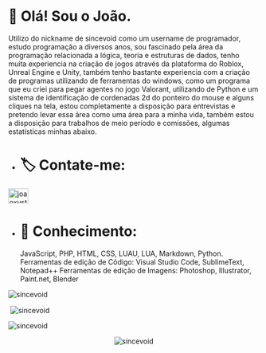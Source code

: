 # 👋 Olá! Sou o João.
Utilizo do nickname de sincevoid como um username de programador, estudo programação a diversos anos, sou fascinado pela área da programação relacionada a lógica, teoria e estruturas de dados, tenho muita experiencia na criação de jogos através da plataforma do Roblox, Unreal Engine e Unity, também tenho bastante experiencia com a criação de programas utilizando de ferramentas do windows, como um programa que eu criei para pegar agentes no jogo Valorant, utilizando de Python e um sistema de identificação de cordenadas 2d do ponteiro do mouse e alguns cliques na tela, estou completamente a disposição para entrevistas e pretendo levar essa área como uma área para a minha vida, também estou a disposição para trabalhos de meio período e comissões, algumas estatísticas minhas abaixo.

* # 🏷️ Contate-me:
<p align="left">
<a href="https://instagram.com/joaoxvst" target="blank"><img align="center" src="https://raw.githubusercontent.com/rahuldkjain/github-profile-readme-generator/master/src/images/icons/Social/instagram.svg" alt="joaoxvst" height="30" width="40" /></a>
</p>

* # 📍 Conhecimento:
  JavaScript, PHP, HTML, CSS, LUAU, LUA, Markdown, Python.
  Ferramentas de edição de Código: Visual Studio Code, SublimeText, Notepad++
  Ferramentas de edição de Imagens: Photoshop, Illustrator, Paint.net, Blender

<p><img align="center" src="https://github-readme-stats.vercel.app/api/top-langs?username=sincevoid&show_icons=true&locale=en&layout=compact" alt="sincevoid" /></p>

<p>&nbsp;<img align="center" src="https://github-readme-stats.vercel.app/api?username=sincevoid&show_icons=true&locale=en" alt="sincevoid" /></p>

<p><img align="center" src="https://github-readme-streak-stats.herokuapp.com/?user=sincevoid&" alt="sincevoid" /></p>
<p align="center"> <img src="https://komarev.com/ghpvc/?username=sincevoid&label=Profile%20views&color=0e75b6&style=flat" alt="sincevoid" /> </p>
